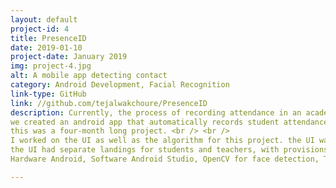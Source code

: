 ```yaml
---
layout: default
project-id: 4
title: PresenceID
date: 2019-01-10
project-date: January 2019
img: project-4.jpg
alt: A mobile app detecting contact
category: Android Development, Facial Recognition
link-type: GitHub
link: //github.com/tejalwakchoure/PresenceID
description: Currently, the process of recording attendance in an academic institution is a time-consuming practice. It is also subject to a lot of fraudulence as it is very simple for students to register attendance for their peers on a sheet that is passed around a classroom. Oftentimes this creates bias and, for courses that follow a relative grading system with a high percentage of total marks attributed to an attendance component, it can cause an unfair allotment of grades. It aims to make the system more transparent and professors’ administrative workload much lighter. <br /> <br /> 
we created an android app that automatically records student attendance based on facial recognition input by the students and teachers. <br /> <br /> 
this was a four-month long project. <br /> <br /> 
I worked on the UI as well as the algorithm for this project. the UI was done in android studio with java/XML and the algorithm was in python. <br /> <br /> 
the UI had separate landings for students and teachers, with provisions for courses, grading, etc for an integrated experience. <br /> <br /> 
Hardware Android, Software Android Studio, OpenCV for face detection, Tensorflow for face recognition

---
```

